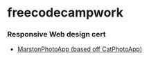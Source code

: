 # freecodecampwork
### Responsive Web design cert
- [MarstonPhotoApp (based off CatPhotoApp)](
MarstonPhotoApp.html)
